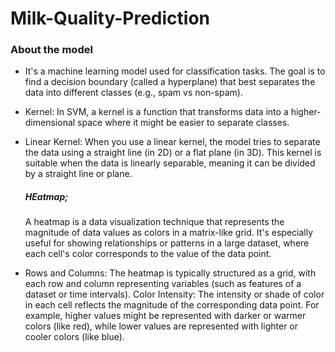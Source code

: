 # Milk-Quality-Prediction

### About the model
* It's a machine learning model used for classification tasks. The goal is to find a decision boundary (called a hyperplane) that best separates the data into different classes (e.g., spam vs non-spam).
* Kernel: In SVM, a kernel is a function that transforms data into a higher-dimensional space where it might be easier to separate classes.
* Linear Kernel: When you use a linear kernel, the model tries to separate the data using a straight line (in 2D) or a flat plane (in 3D). This kernel is suitable when the data is linearly separable, meaning it can be divided by a straight line or plane.

  ##### HEatmap;
   A heatmap is a data visualization technique that represents the magnitude of data values as colors in a matrix-like grid. It's especially useful for showing relationships or patterns in a large dataset, where each cell's color corresponds to the value of the data point.
* Rows and Columns: The heatmap is typically structured as a grid, with each row and column representing variables (such as features of a dataset or time intervals).
Color Intensity: The intensity or shade of color in each cell reflects the magnitude of the corresponding data point. For example, higher values might be represented with darker or warmer colors (like red), while lower values are represented with lighter or cooler colors (like blue).
